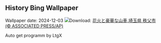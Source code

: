 ## History Bing Wallpaper
Wallpaper date: 2024-12-03
![](https://www.bing.com/th?id=OHR.ChichibuFestival2024_JA-JP7708851590_UHD.jpg&w=1000)Download: [花火と豪華な山車,埼玉県 秩父市 (© ASSOCIATED PRESS/AP)](https://www.bing.com/th?id=OHR.ChichibuFestival2024_JA-JP7708851590_UHD.jpg)

Auto get programm by LtgX

